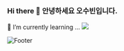 ### Hi there 👋 안녕하세요 오수빈입니다.

<!--

Here are some ideas to get you started:

- 🔭 I’m currently working on ...

- 👯 I’m looking to collaborate on ...
- 🤔 I’m looking for help with ...
- 💬 Ask me about ...
- 📫 How to reach me: ...
- 😄 Pronouns: ...
- ⚡ Fun fact: ...
-->
🌱 I’m currently learning ...
<img src="https://img.shields.io/badge/Next.js-FFCA28?style=flat-square&logo=Next.js&logoColor=white"/>




![Footer](https://capsule-render.vercel.app/api?type=waving&color=auto&height=200&section=footer)
